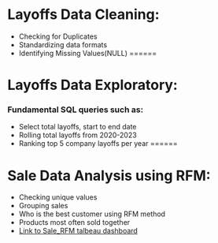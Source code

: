 # Layoffs Data Cleaning:
- Checking for Duplicates
- Standardizing data formats
- Identifying Missing Values(NULL)
======
# Layoffs Data Exploratory:
### Fundamental SQL queries such as:
- Select total layoffs, start to end date
- Rolling total layoffs from 2020-2023
- Ranking top 5 company layoffs per year
======
# Sale Data Analysis using RFM:
- Checking unique values
- Grouping sales
- Who is the best customer using RFM method
- Products most often sold together
- [Link to Sale_RFM talbeau dashboard](https://public.tableau.com/app/profile/hieu.nguyen1200/viz/SaleDashboard2_17377536152200/SaleDashboard1)
